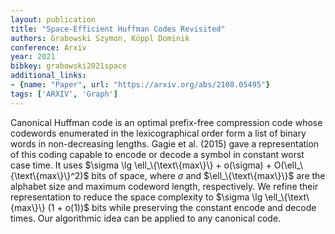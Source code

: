 ```yaml
---
layout: publication
title: "Space-Efficient Huffman Codes Revisited"
authors: Grabowski Szymon, Köppl Dominik
conference: Arxiv
year: 2021
bibkey: grabowski2021space
additional_links:
- {name: "Paper", url: "https://arxiv.org/abs/2108.05495"}
tags: ['ARXIV', 'Graph']
---
```

Canonical Huffman code is an optimal prefix-free compression code whose codewords enumerated in the lexicographical order form a list of binary words in non-decreasing lengths. Gagie et al. (2015) gave a representation of this coding capable to encode or decode a symbol in constant worst case time. It uses $\sigma \lg \ell_\{\text\{max\}\} + o(\sigma) + O(\ell_\{\text\{max\}\}^2)$ bits of space, where $\sigma$ and $\ell_\{\text\{max\}\}$ are the alphabet size and maximum codeword length, respectively. We refine their representation to reduce the space complexity to $\sigma \lg \ell_\{\text\{max\}\} (1 + o(1))$ bits while preserving the constant encode and decode times. Our algorithmic idea can be applied to any canonical code.